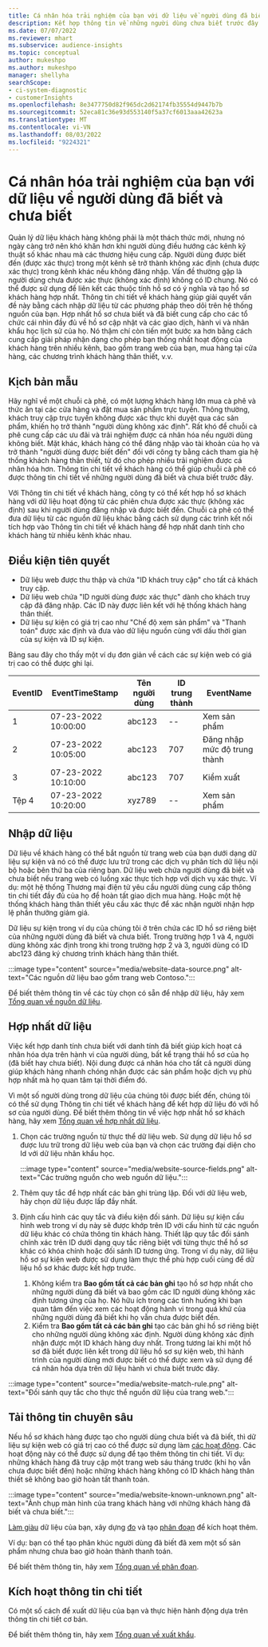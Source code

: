 ```yaml
---
title: Cá nhân hóa trải nghiệm của bạn với dữ liệu về người dùng đã biết và chưa biết
description: Kết hợp thông tin về những người dùng chưa biết trước đây khi bạn biết danh tính của họ.
ms.date: 07/07/2022
ms.reviewer: mhart
ms.subservice: audience-insights
ms.topic: conceptual
author: mukeshpo
ms.author: mukeshpo
manager: shellyha
searchScope:
- ci-system-diagnostic
- customerInsights
ms.openlocfilehash: 8e3477750d82f965dc2d62174fb35554d9447b7b
ms.sourcegitcommit: 52eca81c36e93d553140f5a37cf6013aaa42623a
ms.translationtype: MT
ms.contentlocale: vi-VN
ms.lasthandoff: 08/03/2022
ms.locfileid: "9224321"
---
```

# <a name="personalize-your-experiences-with-data-about-known-and-unknown-users"></a>Cá nhân hóa trải nghiệm của bạn với dữ liệu về người dùng đã biết và chưa biết

Quản lý dữ liệu khách hàng không phải là một thách thức mới, nhưng nó ngày càng trở nên khó khăn hơn khi người dùng điều hướng các kênh kỹ thuật số khác nhau mà các thương hiệu cung cấp. Người dùng được biết đến (được xác thực) trong một kênh sẽ trở thành không xác định (chưa được xác thực) trong kênh khác nếu không đăng nhập. Vấn đề thường gặp là người dùng chưa được xác thực (không xác định) không có ID chung. Nó có thể được sử dụng để liên kết các thuộc tính hồ sơ có ý nghĩa và tạo hồ sơ khách hàng hợp nhất. Thông tin chi tiết về khách hàng giúp giải quyết vấn đề này bằng cách nhập dữ liệu từ các phương pháp theo dõi trên hệ thống nguồn của bạn. Hợp nhất hồ sơ chưa biết và đã biết cung cấp cho các tổ chức cái nhìn đầy đủ về hồ sơ cập nhật và các giao dịch, hành vi và nhân khẩu học lịch sử của họ. Nó thậm chí còn tiến một bước xa hơn bằng cách cung cấp giải pháp nhận dạng cho phép bạn thống nhất hoạt động của khách hàng trên nhiều kênh, bao gồm trang web của bạn, mua hàng tại cửa hàng, các chương trình khách hàng thân thiết, v.v.

## <a name="sample-scenario"></a>Kịch bản mẫu

Hãy nghĩ về một chuỗi cà phê, có một lượng khách hàng lớn mua cà phê và thức ăn tại các cửa hàng và đặt mua sản phẩm trực tuyến. Thông thường, khách truy cập trực tuyến không được xác thực khi duyệt qua các sản phẩm, khiến họ trở thành "người dùng không xác định". Rất khó để chuỗi cà phê cung cấp các ưu đãi và trải nghiệm được cá nhân hóa nếu người dùng không biết. Mặt khác, khách hàng có thể đăng nhập vào tài khoản của họ và trở thành "người dùng được biết đến" đối với công ty bằng cách tham gia hệ thống khách hàng thân thiết, từ đó cho phép nhiều trải nghiệm được cá nhân hóa hơn. Thông tin chi tiết về khách hàng có thể giúp chuỗi cà phê có được thông tin chi tiết về những người dùng đã biết và chưa biết trước đây.

Với Thông tin chi tiết về khách hàng, công ty có thể kết hợp hồ sơ khách hàng với dữ liệu hoạt động từ các phiên chưa được xác thực (không xác định) sau khi người dùng đăng nhập và được biết đến. Chuỗi cà phê có thể đưa dữ liệu từ các nguồn dữ liệu khác bằng cách sử dụng các trình kết nối tích hợp vào Thông tin chi tiết về khách hàng để hợp nhất danh tính cho khách hàng từ nhiều kênh khác nhau.

## <a name="prerequisites"></a>Điều kiện tiên quyết

- Dữ liệu web được thu thập và chứa "ID khách truy cập" cho tất cả khách truy cập.
- Dữ liệu web chứa "ID người dùng được xác thực" dành cho khách truy cập đã đăng nhập. Các ID này được liên kết với hệ thống khách hàng thân thiết.
- Dữ liệu sự kiện có giá trị cao như "Chế độ xem sản phẩm" và "Thanh toán" được xác định và đưa vào dữ liệu nguồn cùng với dấu thời gian của sự kiện và ID sự kiện.

Bảng sau đây cho thấy một ví dụ đơn giản về cách các sự kiện web có giá trị cao có thể được ghi lại.

|EventID|EventTimeStamp|Tên người dùng|ID trung thành|EventName|
|--|--|--|--|--|
|1|07-23-2022 10:00:00|abc123|--|Xem sản phẩm|
|2|07-23-2022 10:05:00|abc123|707|Đăng nhập mức độ trung thành|
|3|07-23-2022 10:10:00|abc123|707|Kiểm xuất|
|Tệp 4|07-23-2022 10:20:00|xyz789|--|Xem sản phẩm|

## <a name="data-ingestion"></a>Nhập dữ liệu

Dữ liệu về khách hàng có thể bắt nguồn từ trang web của bạn dưới dạng dữ liệu sự kiện và nó có thể được lưu trữ trong các dịch vụ phân tích dữ liệu nội bộ hoặc bên thứ ba của riêng bạn. Dữ liệu web chứa người dùng đã biết và chưa biết nếu trang web có luồng xác thực tích hợp với dịch vụ xác thực. Ví dụ: một hệ thống Thương mại điện tử yêu cầu người dùng cung cấp thông tin chi tiết đầy đủ của họ để hoàn tất giao dịch mua hàng. Hoặc một hệ thống khách hàng thân thiết yêu cầu xác thực để xác nhận người nhận hợp lệ phần thưởng giảm giá.

Dữ liệu sự kiện trong ví dụ của chúng tôi ở trên chứa các ID hồ sơ riêng biệt của những người dùng đã biết và chưa biết. Trong trường hợp 1 và 4, người dùng không xác định trong khi trong trường hợp 2 và 3, người dùng có ID abc123 đăng ký chương trình khách hàng thân thiết.

:::image type="content" source="media/website-data-source.png" alt-text="Các nguồn dữ liệu bao gồm trang web Contoso.":::

Để biết thêm thông tin về các tùy chọn có sẵn để nhập dữ liệu, hãy xem [Tổng quan về nguồn dữ liệu](data-sources.md).

## <a name="data-unification"></a>Hợp nhất dữ liệu

Việc kết hợp danh tính chưa biết với danh tính đã biết giúp kích hoạt cá nhân hóa dựa trên hành vi của người dùng, bất kể trạng thái hồ sơ của họ (đã biết hay chưa biết). Nội dung được cá nhân hóa cho tất cả người dùng giúp khách hàng nhanh chóng nhận được các sản phẩm hoặc dịch vụ phù hợp nhất mà họ quan tâm tại thời điểm đó.

Vì một số người dùng trong dữ liệu của chúng tôi được biết đến, chúng tôi có thể sử dụng Thông tin chi tiết về khách hàng để kết hợp dữ liệu đó với hồ sơ của người dùng. Để biết thêm thông tin về việc hợp nhất hồ sơ khách hàng, hãy xem [Tổng quan về hợp nhất dữ liệu](data-unification.md).

1. Chọn các trường nguồn từ thực thể dữ liệu web. Sử dụng dữ liệu hồ sơ được lưu trữ trong dữ liệu web của bạn và chọn các trường đại diện cho Id với dữ liệu nhân khẩu học.

   :::image type="content" source="media/website-source-fields.png" alt-text="Các trường nguồn cho web nguồn dữ liệu.":::

1. Thêm quy tắc để hợp nhất các bản ghi trùng lặp. Đối với dữ liệu web, hãy chọn dữ liệu được lấp đầy nhất.

1. Định cấu hình các quy tắc và điều kiện đối sánh. Dữ liệu sự kiện cấu hình web trong ví dụ này sẽ được khớp trên ID với cấu hình từ các nguồn dữ liệu khác có chứa thông tin khách hàng. Thiết lập quy tắc đối sánh chính xác trên ID dưới dạng quy tắc riêng biệt với từng thực thể hồ sơ khác có khóa chính hoặc đối sánh ID tương ứng. Trong ví dụ này, dữ liệu hồ sơ sự kiện web được sử dụng làm thực thể phù hợp cuối cùng để dữ liệu hồ sơ khác được kết hợp trước.
   1. Không kiểm tra **Bao gồm tất cả các bản ghi** tạo hồ sơ hợp nhất cho những người dùng đã biết và bao gồm các ID người dùng không xác định tương ứng của họ. Nó hữu ích trong các tình huống khi bạn quan tâm đến việc xem các hoạt động hành vi trong quá khứ của những người dùng đã biết khi họ vẫn chưa được biết đến.
   1. Kiểm tra **Bao gồm tất cả các bản ghi** tạo các bản ghi hồ sơ riêng biệt cho những người dùng không xác định. Người dùng không xác định nhận được một ID khách hàng duy nhất. Trong tương lai khi một hồ sơ đã biết được liên kết trong dữ liệu hồ sơ sự kiện web, thì hành trình của người dùng mới được biết có thể được xem và sử dụng để cá nhân hóa dựa trên dữ liệu hành vi chưa biết trước đây.

:::image type="content" source="media/website-match-rule.png" alt-text="Đối sánh quy tắc cho thực thể nguồn dữ liệu của trang web.":::

## <a name="get-insights"></a>Tải thông tin chuyên sâu

Nếu hồ sơ khách hàng được tạo cho người dùng chưa biết và đã biết, thì dữ liệu sự kiện web có giá trị cao có thể được sử dụng làm [các hoạt động](activities.md). Các hoạt động này có thể được sử dụng để tạo thêm thông tin chi tiết. Ví dụ: những khách hàng đã truy cập một trang web sáu tháng trước (khi họ vẫn chưa được biết đến) hoặc những khách hàng không có ID khách hàng thân thiết sẽ không bao giờ hoàn tất thanh toán.

:::image type="content" source="media/website-known-unknown.png" alt-text="Ảnh chụp màn hình của trang khách hàng với những khách hàng đã biết và chưa biết.":::

[Làm giàu](enrichment-hub.md) dữ liệu của bạn, xây dựng [đo](measures.md) và tạo [phân đoạn](segments.md) để kích hoạt thêm.

Ví dụ: bạn có thể tạo phân khúc người dùng đã biết đã xem một số sản phẩm nhưng chưa bao giờ hoàn thành thanh toán.

Để biết thêm thông tin, hãy xem [Tổng quan về phân đoạn](segments.md).

## <a name="activate-insights"></a>Kích hoạt thông tin chi tiết

Có một số cách để xuất dữ liệu của bạn và thực hiện hành động dựa trên thông tin chi tiết cơ bản.

Để biết thêm thông tin, hãy xem [Tổng quan về xuất khẩu](export-destinations.md).
